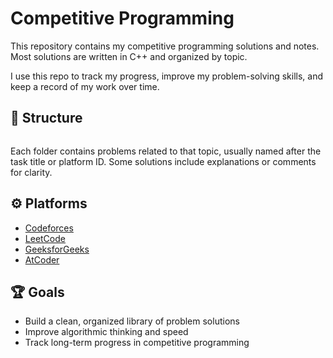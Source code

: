 # Competitive Programming

This repository contains my competitive programming solutions and notes.
Most solutions are written in C++ and organized by topic.

I use this repo to track my progress, improve my problem-solving skills, and keep a record of my work over time.

## 🧩 Structure

```

```

Each folder contains problems related to that topic, usually named after the task title or platform ID.
Some solutions include explanations or comments for clarity.

## ⚙️ Platforms

* [Codeforces](https://codeforces.com/)
* [LeetCode](https://leetcode.com/)
* [GeeksforGeeks](https://www.geeksforgeeks.org/)
* [AtCoder](https://atcoder.jp/)

## 🏆 Goals

* Build a clean, organized library of problem solutions
* Improve algorithmic thinking and speed
* Track long-term progress in competitive programming
